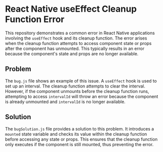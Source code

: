 # React Native useEffect Cleanup Function Error

This repository demonstrates a common error in React Native applications involving the `useEffect` hook and its cleanup function.  The error arises when the cleanup function attempts to access component state or props after the component has unmounted. This typically results in an error because the component's state and props are no longer available.

## Problem

The `bug.js` file shows an example of this issue. A `useEffect` hook is used to set up an interval. The cleanup function attempts to clear the interval. However, if the component unmounts before the cleanup function runs, attempting to access `intervalId` will throw an error because the component is already unmounted and `intervalId` is no longer available.

## Solution

The `bugSolution.js` file provides a solution to this problem.  It introduces a `mounted` state variable and checks its value within the cleanup function before accessing any state or props.  This ensures that the cleanup function only executes if the component is still mounted, thus preventing the error.
